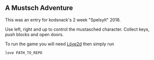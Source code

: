 ## A Mustsch Adventure

This was an entry for kodsnack's 2 week "Spelsylt" 2018.

Use left, right and up to control the mustasched character. Collect keys, push blocks and open doors.


To run the game you will need [Löve2d](https://love2d.org) then simply run

```
love PATH_TO_REPO
```
